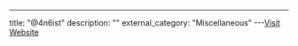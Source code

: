 ---
title: "@4n6ist"
description: ""
external_category: "Miscellaneous"
---[Visit Website](https://twitter.com/4n6ist)

